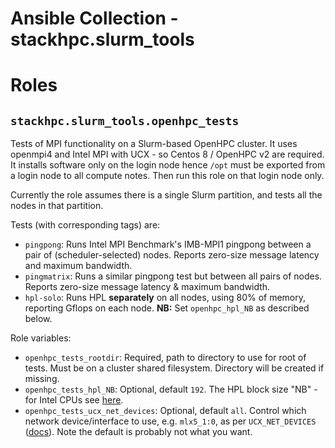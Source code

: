 # Ansible Collection - stackhpc.slurm_tools

# Roles

## `stackhpc.slurm_tools.openhpc_tests`

Tests of MPI functionality on a Slurm-based OpenHPC cluster. It uses openmpi4 and Intel MPI with UCX - so Centos 8 / OpenHPC v2 are required. It installs software only on the login node hence `/opt` must be exported from a login node to all compute notes. Then run this role on that login node only.

Currently the role assumes there is a single Slurm partition, and tests all the nodes in that partition.

Tests (with corresponding tags) are:
- `pingpong`: Runs Intel MPI Benchmark's IMB-MPI1 pingpong between a pair of (scheduler-selected) nodes. Reports zero-size message latency and maximum bandwidth.
- `pingmatrix`: Runs a similar pingpong test but between all pairs of nodes. Reports zero-size message latency & maximum bandwidth.
- `hpl-solo`: Runs HPL **separately** on all nodes, using 80% of memory, reporting Gflops on each node. **NB:** Set `openhpc_hpl_NB` as described below.

Role variables:
- `openhpc_tests_rootdir`: Required, path to directory to use for root of tests. Must be on a cluster shared filesystem. Directory will be created if missing.
- `openhpc_tests_hpl_NB`: Optional, default `192`. The HPL block size "NB" - for Intel CPUs see [here](https://software.intel.com/content/www/us/en/develop/documentation/mkl-linux-developer-guide/top/intel-math-kernel-library-benchmarks/intel-distribution-for-linpack-benchmark/configuring-parameters.html).
- `openhpc_tests_ucx_net_devices`: Optional, default `all`. Control which network device/interface to use, e.g. `mlx5_1:0`, as per `UCX_NET_DEVICES` ([docs](https://github.com/openucx/ucx/wiki/UCX-environment-parameters#setting-the-devices-to-use)). Note the default is probably not what you want.
